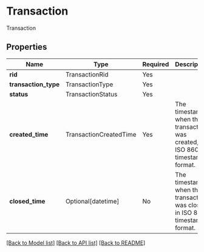 # Transaction

Transaction

## Properties
| Name | Type | Required | Description |
| ------------ | ------------- | ------------- | ------------- |
**rid** | TransactionRid | Yes |  |
**transaction_type** | TransactionType | Yes |  |
**status** | TransactionStatus | Yes |  |
**created_time** | TransactionCreatedTime | Yes | The timestamp when the transaction was created, in ISO 8601 timestamp format.  |
**closed_time** | Optional[datetime] | No | The timestamp when the transaction was closed, in ISO 8601 timestamp format.  |


[[Back to Model list]](../../../README.md#models-v2-link) [[Back to API list]](../../../README.md#apis-v2-link) [[Back to README]](../../../README.md)
